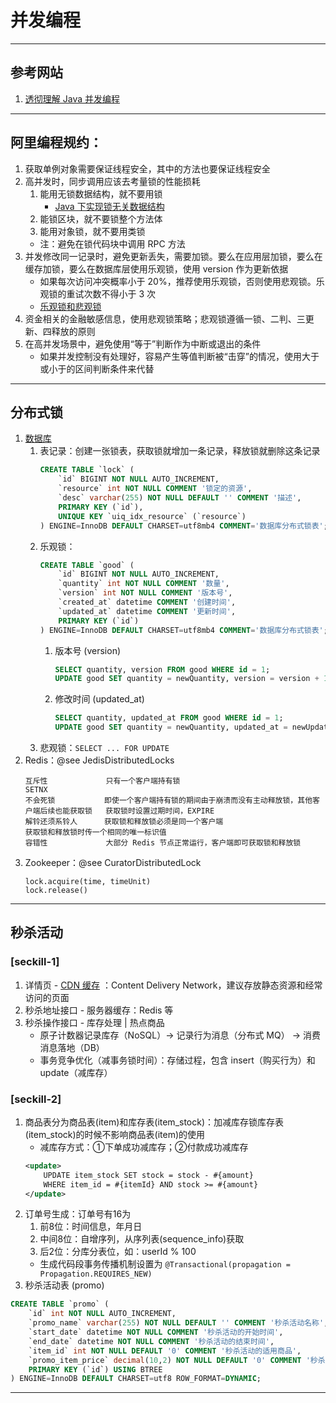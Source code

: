 # 并发编程

---
## 参考网站
1. [透彻理解 Java 并发编程](https://segmentfault.com/blog/ressmix_multithread)
---
## 阿里编程规约：
1. 获取单例对象需要保证线程安全，其中的方法也要保证线程安全
2. 高并发时，同步调用应该去考量锁的性能损耗
    1. 能用无锁数据结构，就不要用锁
        - [Java 下实现锁无关数据结构](https://blog.csdn.net/netliving/article/details/83676228)
    2. 能锁区块，就不要锁整个方法体
    3. 能用对象锁，就不要用类锁
    - 注：避免在锁代码块中调用 RPC 方法
3. 并发修改同一记录时，避免更新丢失，需要加锁。要么在应用层加锁，要么在缓存加锁，要么在数据库层使用乐观锁，使用 version 作为更新依据
    - 如果每次访问冲突概率小于 20%，推荐使用乐观锁，否则使用悲观锁。乐观锁的重试次数不得小于 3 次
    - [乐观锁和悲观锁](https://www.jianshu.com/p/d2ac26ca6525)
4. 资金相关的金融敏感信息，使用悲观锁策略；悲观锁遵循一锁、二判、三更新、四释放的原则
5. 在高并发场景中，避免使用“等于”判断作为中断或退出的条件
    - 如果并发控制没有处理好，容易产生等值判断被“击穿”的情况，使用大于或小于的区间判断条件来代替
---
## 分布式锁
1. [数据库](https://honeypps.com/architect/distribute-lock-based-on-database/)
    1. 表记录：创建一张锁表，获取锁就增加一条记录，释放锁就删除这条记录
        ```sql
        CREATE TABLE `lock` (
            `id` BIGINT NOT NULL AUTO_INCREMENT,
            `resource` int NOT NULL COMMENT '锁定的资源',
            `desc` varchar(255) NOT NULL DEFAULT '' COMMENT '描述',
            PRIMARY KEY (`id`),
            UNIQUE KEY `uiq_idx_resource` (`resource`)
        ) ENGINE=InnoDB DEFAULT CHARSET=utf8mb4 COMMENT='数据库分布式锁表';
        ```
    2. 乐观锁：
        ```sql
        CREATE TABLE `good` (
            `id` BIGINT NOT NULL AUTO_INCREMENT,
            `quantity` int NOT NULL COMMENT '数量',
            `version` int NOT NULL COMMENT '版本号',
            `created_at` datetime COMMENT '创建时间',
            `updated_at` datetime COMMENT '更新时间',
            PRIMARY KEY (`id`)
        ) ENGINE=InnoDB DEFAULT CHARSET=utf8mb4 COMMENT='数据库分布式锁表';
        ```
        1. 版本号 (version)
            ```sql
            SELECT quantity, version FROM good WHERE id = 1;
            UPDATE good SET quantity = newQuantity, version = version + 1 WHERE id = 1 AND version = oldVersion;
            ```
        2. 修改时间 (updated_at)
            ```sql
            SELECT quantity, updated_at FROM good WHERE id = 1;
            UPDATE good SET quantity = newQuantity, updated_at = newUpdatedAt WHERE id = 1 AND updated_at = oldUpdatedAt;
            ```
    3. 悲观锁：`SELECT ... FOR UPDATE`  
2. Redis：@see JedisDistributedLocks
    ```
    互斥性             只有一个客户端持有锁                                                      SETNX
    不会死锁           即使一个客户端持有锁的期间由于崩溃而没有主动释放锁，其他客户端后续也能获取锁   获取锁时设置过期时间，EXPIRE
    解铃还须系铃人      获取锁和释放锁必须是同一个客户端                                           获取锁和释放锁时传一个相同的唯一标识值
    容错性             大部分 Redis 节点正常运行，客户端即可获取锁和释放锁
    ```
3. Zookeeper：@see CuratorDistributedLock
    ```
    lock.acquire(time, timeUnit)
    lock.release()
    ```
---
## 秒杀活动
### [seckill-1]
1. 详情页 - [CDN 缓存](https://zhuanlan.zhihu.com/p/190935418) ：Content Delivery Network，建议存放静态资源和经常访问的页面
2. 秒杀地址接口 - 服务器缓存：Redis 等
3. 秒杀操作接口 - 库存处理 | 热点商品
    - 原子计数器记录库存（NoSQL）→ 记录行为消息（分布式 MQ） → 消费消息落地（DB）
    - 事务竞争优化（减事务锁时间）：存储过程，包含 insert（购买行为）和 update（减库存）
### [seckill-2]
1. 商品表分为商品表(item)和库存表(item_stock)：加减库存锁库存表(item_stock)的时候不影响商品表(item)的使用
    - 减库存方式：①下单成功减库存；②付款成功减库存
    ```xml
    <update>
        UPDATE item_stock SET stock = stock - #{amount}
        WHERE item_id = #{itemId} AND stock >= #{amount}
    </update>
    ```
2. 订单号生成：订单号有16为
     1. 前8位：时间信息，年月日
     2. 中间8位：自增序列，从序列表(sequence_info)获取
     3. 后2位：分库分表位，如：userId % 100
     - 生成代码段事务传播机制设置为 `@Transactional(propagation = Propagation.REQUIRES_NEW)`
3. 秒杀活动表 (promo)
```sql
CREATE TABLE `promo` (
    `id` int NOT NULL AUTO_INCREMENT,
    `promo_name` varchar(255) NOT NULL DEFAULT '' COMMENT '秒杀活动名称',
    `start_date` datetime NOT NULL COMMENT '秒杀活动的开始时间',
    `end_date` datetime NOT NULL COMMENT '秒杀活动的结束时间',
    `item_id` int NOT NULL DEFAULT '0' COMMENT '秒杀活动的适用商品',
    `promo_item_price` decimal(10,2) NOT NULL DEFAULT '0' COMMENT '秒杀活动的商品价格',
    PRIMARY KEY (`id`) USING BTREE
) ENGINE=InnoDB DEFAULT CHARSET=utf8 ROW_FORMAT=DYNAMIC;
```
---

